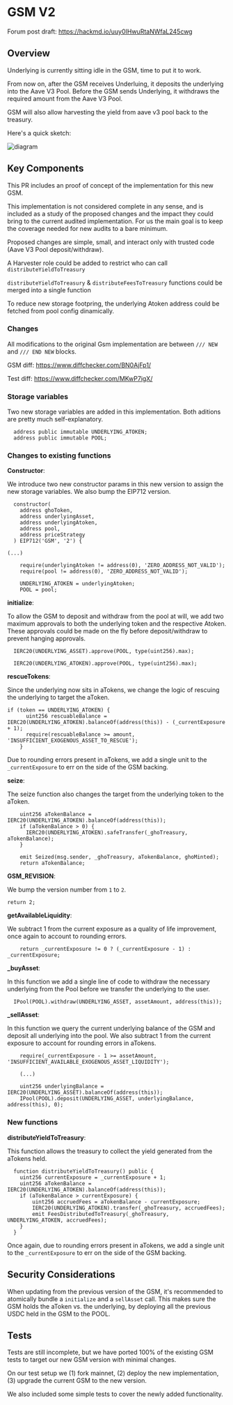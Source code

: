 # GSM V2

Forum post draft: https://hackmd.io/uuy0IHwuRtaNWfaL245cwg

## Overview

Underlying is currently sitting idle in the GSM, time to put it to work.

From now on, after the GSM receives Underluing, it deposits the underlying into the Aave V3 Pool. Before the GSM sends Underlying, it withdraws the required amount from the Aave V3 Pool.

GSM will also allow harvesting the yield from aave v3 pool back to the treasury.

Here's a quick sketch:

![diagram](https://i.imgur.com/wOp49Z8.png)

## Key Components

This PR includes an proof of concept of the implementation for this new GSM.

This implementation is not considered complete in any sense, and is included as a study of the proposed changes and the impact they could bring to the current audited implementation. For us the main goal is to keep the coverage needed for new audits to a bare minimum.

Proposed changes are simple, small, and interact only with trusted code (Aave V3 Pool deposit/withdraw).

A Harvester role could be added to restrict who can call `distributeYieldToTreasury`

`distributeYieldToTreasury` & `distributeFeesToTreasury` functions could be merged into a single function

To reduce new storage footpring, the underlying Atoken address could be fetched from pool config dinamically.

### Changes

All modifications to the original Gsm implementation are between `/// NEW` and `/// END NEW` blocks.

GSM diff: https://www.diffchecker.com/BN0AjFp1/

Test diff: https://www.diffchecker.com/MKwP7igX/

### Storage variables

Two new storage variables are added in this implementation. Both aditions are pretty much self-explanatory.

```Solidity
  address public immutable UNDERLYING_ATOKEN;
  address public immutable POOL;
```

### Changes to existing functions

**Constructor**:

We introduce two new constructor params in this new version to assign the new storage variables. We also bump the EIP712 version.

```Solidity
  constructor(
    address ghoToken,
    address underlyingAsset,
    address underlyingAtoken,
    address pool,
    address priceStrategy
  ) EIP712('GSM', '2') {

(...)

    require(underlyingAtoken != address(0), 'ZERO_ADDRESS_NOT_VALID');
    require(pool != address(0), 'ZERO_ADDRESS_NOT_VALID');

    UNDERLYING_ATOKEN = underlyingAtoken;
    POOL = pool;
```

**initialize**:

To allow the GSM to deposit and withdraw from the pool at will, we add two maximum approvals to both the underlying token and the respective Atoken. These approvals could be made on the fly before deposit/withdraw to prevent hanging approvals.

```Solidity
  IERC20(UNDERLYING_ASSET).approve(POOL, type(uint256).max);

  IERC20(UNDERLYING_ATOKEN).approve(POOL, type(uint256).max);
```

**rescueTokens**:

Since the underlying now sits in aTokens, we change the logic of rescuing the underlying to target the aToken.

```Solidity
if (token == UNDERLYING_ATOKEN) {
      uint256 rescuableBalance = IERC20(UNDERLYING_ATOKEN).balanceOf(address(this)) - (_currentExposure + 1);
      require(rescuableBalance >= amount, 'INSUFFICIENT_EXOGENOUS_ASSET_TO_RESCUE');
    }
```

Due to rounding errors present in aTokens, we add a single unit to the `_currentExposure` to err on the side of the GSM backing.

**seize**:

The seize function also changes the target from the underlying token to the aToken.

```Solidity
    uint256 aTokenBalance = IERC20(UNDERLYING_ATOKEN).balanceOf(address(this));
    if (aTokenBalance > 0) {
      IERC20(UNDERLYING_ATOKEN).safeTransfer(_ghoTreasury, aTokenBalance);
    }

    emit Seized(msg.sender, _ghoTreasury, aTokenBalance, ghoMinted);
    return aTokenBalance;
```

**GSM_REVISION**:

We bump the version number from `1` to `2`.

```Solidity
return 2;
```

**getAvailableLiquidity**:

We subtract 1 from the current exposure as a quality of life improvement, once again to account to rounding errors.

```Solidity
    return _currentExposure != 0 ? (_currentExposure - 1) : _currentExposure;
```

**\_buyAsset**:

In this function we add a single line of code to withdraw the necessary underlying from the Pool before we transfer the underlying to the user.

```Solidity
  IPool(POOL).withdraw(UNDERLYING_ASSET, assetAmount, address(this));
```

**\_sellAsset**:

In this function we query the current underlying balance of the GSM and deposit all underlying into the pool.
We also subtract 1 from the current exposure to account for rounding errors in aTokens.

```Solidity
    require(_currentExposure - 1 >= assetAmount, 'INSUFFICIENT_AVAILABLE_EXOGENOUS_ASSET_LIQUIDITY');

    (...)

    uint256 underlyingBalance = IERC20(UNDERLYING_ASSET).balanceOf(address(this));
    IPool(POOL).deposit(UNDERLYING_ASSET, underlyingBalance, address(this), 0);
```

### New functions

**distributeYieldToTreasury**:

This function allows the treasury to collect the yield generated from the aTokens held.

```Solidity
  function distributeYieldToTreasury() public {
    uint256 currentExposure = _currentExposure + 1;
    uint256 aTokenBalance = IERC20(UNDERLYING_ATOKEN).balanceOf(address(this));
    if (aTokenBalance > currentExposure) {
        uint256 accruedFees = aTokenBalance - currentExposure;
        IERC20(UNDERLYING_ATOKEN).transfer(_ghoTreasury, accruedFees);
        emit FeesDistributedToTreasury(_ghoTreasury, UNDERLYING_ATOKEN, accruedFees);
    }
  }
```

Once again, due to rounding errors present in aTokens, we add a single unit to the `_currentExposure` to err on the side of the GSM backing.

## Security Considerations

When updating from the previous version of the GSM, it's recommended to atomically bundle a `initialize` and a `sellAsset` call. This makes sure the GSM holds the aToken vs. the underlying, by deploying all the previous USDC held in the GSM to the POOL.

## Tests

Tests are still incomplete, but we have ported 100% of the existing GSM tests to target our new GSM version with minimal changes.

On our test setup we (1) fork mainnet, (2) deploy the new implementation, (3) upgrade the current GSM to the new version.

We also included some simple tests to cover the newly added functionality.
